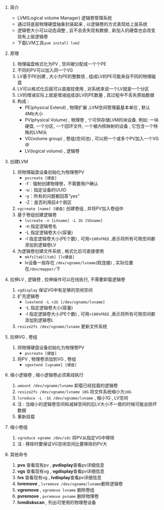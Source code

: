 1. 简介
	- LVM(Logical volume Manager) 逻辑卷管理系统
	- 通过将底层物理硬盘抽象封装起来 , 以逻辑卷的方式表现给上层系统
	- 逻辑卷大小可以动态调整 , 且不会丢失现有数据 , 新加入的硬盘也会改变现有上层逻辑卷
	- 下载LVM工具`yum install lvm2`

2. 原理
	1. 物理磁盘格式化为PV , 空间被分配成一个个PE
	2. 不同的PV可以加入同一个VG 
	3. LV基于PE创建 , 大小为PE的整数倍 , 组成LV的PE可能来自不同的物理磁盘
	4. LV可以格式化后就可以直接挂使用 , 对系统来说一个LV就是一个分区
	5. LV的增减实际上就是增减组成该LV的PE数量 , 其过程中不丢失原始数据
	6. 构成 :   
		- PE(physical Extend) , 物理扩展 ,LVM空间管理最基本单位 , 默认4Mb大小
		- PV(physical Volume) , 物理卷 , 个可供存储LVM的块设备. 例如: 一块硬盘, 一个分区, 一个回环文件, 一个被内核映射的设备 , 它包含一个特殊的LVM头
		- VG(volume group) , 卷组(空间池) , 可以把一个或多个PV加入一个VG中
		- LV(logical volume) , 逻辑卷
		

3. 创建LVM
	1. 将物理磁盘设备初始化为物理卷PV
		- `pvcreate [硬盘]` 
		- -f：强制创建物理卷，不需要用户确认
		- -u：指定设备的UUID
		- -y：所有的问题都回答“yes”
		- -Z：是否利用前4个扇区
	2. `vgcreate [name] [硬盘]`  创建卷组 , 并将PV加入卷组中
	3. 基于卷组创建逻辑卷
		- `lvcreate -n [LVname] -L 2G [VGname]`
		- -n 指定逻辑卷名
		- -L 指定逻辑卷大小(容量)
		- -l 指定逻辑卷大小(PE个数) , 可用`+100%FREE` ,表示将所有可用空间都添加到逻辑卷LV
	4. 为逻辑卷创建文件系统 , 格式化后可直接使用
		- `mkfs[tab][tab] [lv硬盘]`
		- lv设备一般存在 `/dev/vgname/lvname`(软连接) , 实际位置在`/dev/mapper/`下

4. 拉伸LV , 逻辑卷 , 拉伸操作可以在线执行, 不需要卸载逻辑卷
	1. `vgdisplay` 保证VG中有足够的空闲空间
	2. 扩充逻辑卷
		- `lvextend -L +2G [/dev/vgname/lvname]`
		- -L 指定逻辑卷大小(容量)
		- -l 指定逻辑卷大小(PE个数) , 可用`+100%FREE` ,表示将所有可用空间都添加到逻辑卷L
	3. `resize2fs /dev/vgname/lvname` 更新文件系统

5. 拉伸VG , 卷组
	1. 将物理硬盘设备初始化为物理卷PV
		- `pvcreate [硬盘]`
	2. 将PV , 物理卷添加到VG , 卷组
		- `vgextend [vgname] [硬盘]`

6. 缩小逻辑卷 , 缩小逻辑卷必须离线执行
	1. `umount /dev/vgname/lvname` 卸载已经挂载的逻辑卷
	2. `resize2fs /dev/vgname/lvname 10G` 将文件系统缩小为`10G`
	3. `lvreduce -L -1G /dev/vgname/lvname` , 缩小1G , LV空间
	4. 注 : 当缩小的逻辑卷空间和减掉空间的后LV大小不一致的时候可能会损坏数据
	5. 重新挂载
	
7. 缩小卷组
	1. `vgreduce vgname /dev/sdc` 将PV从指定VG中移除
	2. 注 : 移除时要保证VG空闲空间比要移除的PV大

9. 其他命令
	1. **pvs** 查看现有pv , **pvdisplay**查看pv详细信息
	2. **vgs** 查看现有vg , **vgdisplay**查看pv详细信息
	3. **lvs** 查看现有vg , **lvdisplay**查看pv详细信息
	4. **lvremove**  , `lvremove /dev/vgname/lvname`删除逻辑卷
	5. **vgremove** , `vgremove lvname` 删除卷组
	6. **pvremove** , `pvremove pvname` 删除物理卷
	7. **lvmdiskscan** , 列出可使用的物理卷设备